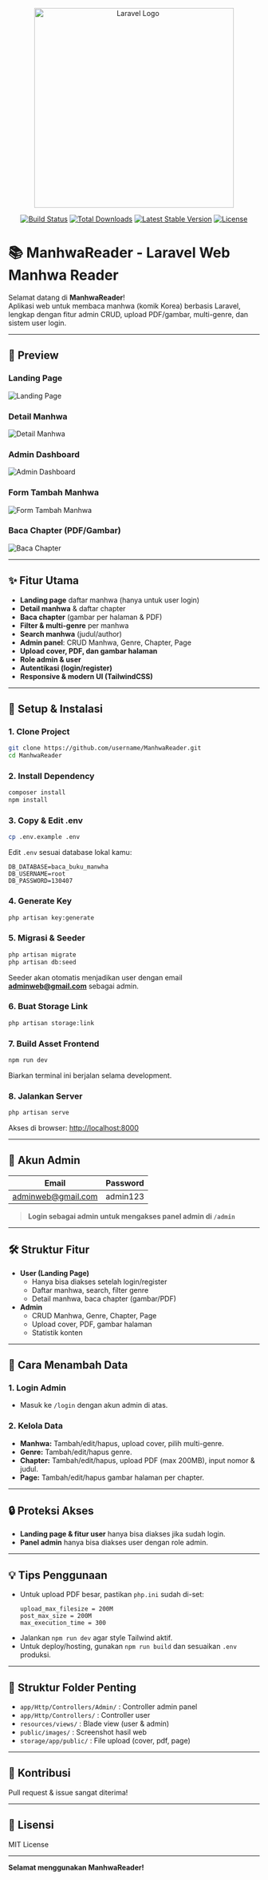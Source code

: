 <p align="center"><a href="https://laravel.com" target="_blank"><img src="https://raw.githubusercontent.com/laravel/art/master/logo-lockup/5%20SVG/2%20CMYK/1%20Full%20Color/laravel-logolockup-cmyk-red.svg" width="400" alt="Laravel Logo"></a></p>

<p align="center">
<a href="https://github.com/laravel/framework/actions"><img src="https://github.com/laravel/framework/workflows/tests/badge.svg" alt="Build Status"></a>
<a href="https://packagist.org/packages/laravel/framework"><img src="https://img.shields.io/packagist/dt/laravel/framework" alt="Total Downloads"></a>
<a href="https://packagist.org/packages/laravel/framework"><img src="https://img.shields.io/packagist/v/laravel/framework" alt="Latest Stable Version"></a>
<a href="https://packagist.org/packages/laravel/framework"><img src="https://img.shields.io/packagist/l/laravel/framework" alt="License"></a>
</p>

# 📚 ManhwaReader - Laravel Web Manhwa Reader

Selamat datang di **ManhwaReader**!  
Aplikasi web untuk membaca manhwa (komik Korea) berbasis Laravel, lengkap dengan fitur admin CRUD, upload PDF/gambar, multi-genre, dan sistem user login.

---

## 📸 Preview

### Landing Page
![Landing Page](public/images/Screenshot%20(422).png)

### Detail Manhwa
![Detail Manhwa](public/images/Screenshot%20(423).png)

### Admin Dashboard
![Admin Dashboard](public/images/Screenshot%20(425).png)

### Form Tambah Manhwa
![Form Tambah Manhwa](public/images/Screenshot%20(426).png)

### Baca Chapter (PDF/Gambar)
![Baca Chapter](public/images/Screenshot%20(424).png)
<!-- Tambahkan screenshot lain sesuai kebutuhan -->

---

## ✨ Fitur Utama

- **Landing page** daftar manhwa (hanya untuk user login)
- **Detail manhwa** & daftar chapter
- **Baca chapter** (gambar per halaman & PDF)
- **Filter & multi-genre** per manhwa
- **Search manhwa** (judul/author)
- **Admin panel**: CRUD Manhwa, Genre, Chapter, Page
- **Upload cover, PDF, dan gambar halaman**
- **Role admin & user**
- **Autentikasi (login/register)**
- **Responsive & modern UI (TailwindCSS)**

---

## 🚀 Setup & Instalasi

### 1. **Clone Project**
```sh
git clone https://github.com/username/ManhwaReader.git
cd ManhwaReader
```

### 2. **Install Dependency**
```sh
composer install
npm install
```

### 3. **Copy & Edit .env**
```sh
cp .env.example .env
```
Edit `.env` sesuai database lokal kamu:
```
DB_DATABASE=baca_buku_manwha
DB_USERNAME=root
DB_PASSWORD=130407
```

### 4. **Generate Key**
```sh
php artisan key:generate
```

### 5. **Migrasi & Seeder**
```sh
php artisan migrate
php artisan db:seed
```
Seeder akan otomatis menjadikan user dengan email **adminweb@gmail.com** sebagai admin.

### 6. **Buat Storage Link**
```sh
php artisan storage:link
```

### 7. **Build Asset Frontend**
```sh
npm run dev
```
Biarkan terminal ini berjalan selama development.

### 8. **Jalankan Server**
```sh
php artisan serve
```
Akses di browser: [http://localhost:8000](http://localhost:8000)

---

## 👤 Akun Admin

| Email                | Password   |
|----------------------|------------|
| adminweb@gmail.com   | admin123   |

> **Login sebagai admin untuk mengakses panel admin di `/admin`**

---

## 🛠️ Struktur Fitur

- **User (Landing Page)**
  - Hanya bisa diakses setelah login/register
  - Daftar manhwa, search, filter genre
  - Detail manhwa, baca chapter (gambar/PDF)
- **Admin**
  - CRUD Manhwa, Genre, Chapter, Page
  - Upload cover, PDF, gambar halaman
  - Statistik konten

---

## 📝 Cara Menambah Data

### **1. Login Admin**
- Masuk ke `/login` dengan akun admin di atas.

### **2. Kelola Data**
- **Manhwa:** Tambah/edit/hapus, upload cover, pilih multi-genre.
- **Genre:** Tambah/edit/hapus genre.
- **Chapter:** Tambah/edit/hapus, upload PDF (max 200MB), input nomor & judul.
- **Page:** Tambah/edit/hapus gambar halaman per chapter.

---

## 🔒 Proteksi Akses

- **Landing page & fitur user** hanya bisa diakses jika sudah login.
- **Panel admin** hanya bisa diakses user dengan role admin.

---

## 💡 Tips Penggunaan

- Untuk upload PDF besar, pastikan `php.ini` sudah di-set:
  ```
  upload_max_filesize = 200M
  post_max_size = 200M
  max_execution_time = 300
  ```
- Jalankan `npm run dev` agar style Tailwind aktif.
- Untuk deploy/hosting, gunakan `npm run build` dan sesuaikan `.env` produksi.

---

## 📂 Struktur Folder Penting

- `app/Http/Controllers/Admin/` : Controller admin panel
- `app/Http/Controllers/` : Controller user
- `resources/views/` : Blade view (user & admin)
- `public/images/` : Screenshot hasil web
- `storage/app/public/` : File upload (cover, pdf, page)

---

## 🤝 Kontribusi

Pull request & issue sangat diterima!

---

## 📄 Lisensi

MIT License

---

**Selamat menggunakan ManhwaReader!**
